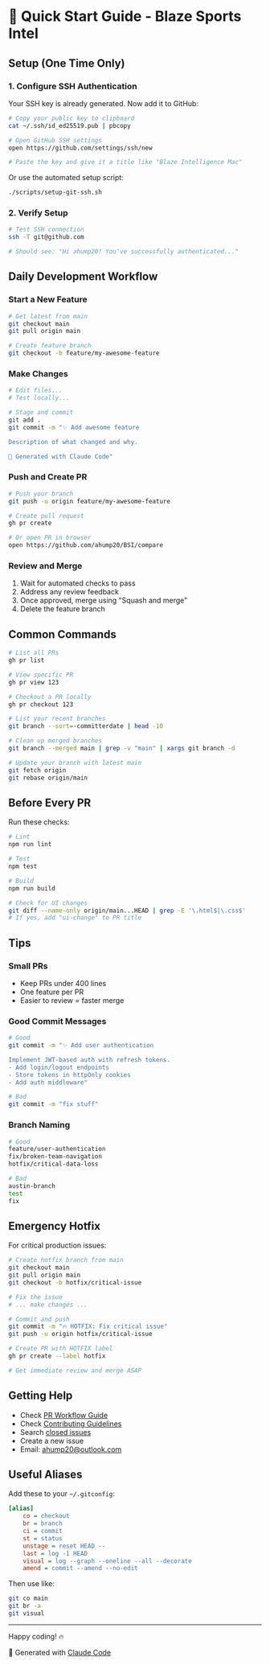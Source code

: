 # 🚀 Quick Start Guide - Blaze Sports Intel

## Setup (One Time Only)

### 1. Configure SSH Authentication

Your SSH key is already generated. Now add it to GitHub:

```bash
# Copy your public key to clipboard
cat ~/.ssh/id_ed25519.pub | pbcopy

# Open GitHub SSH settings
open https://github.com/settings/ssh/new

# Paste the key and give it a title like "Blaze Intelligence Mac"
```

Or use the automated setup script:

```bash
./scripts/setup-git-ssh.sh
```

### 2. Verify Setup

```bash
# Test SSH connection
ssh -T git@github.com

# Should see: "Hi ahump20! You've successfully authenticated..."
```

## Daily Development Workflow

### Start a New Feature

```bash
# Get latest from main
git checkout main
git pull origin main

# Create feature branch
git checkout -b feature/my-awesome-feature
```

### Make Changes

```bash
# Edit files...
# Test locally...

# Stage and commit
git add .
git commit -m "✨ Add awesome feature

Description of what changed and why.

🤖 Generated with Claude Code"
```

### Push and Create PR

```bash
# Push your branch
git push -u origin feature/my-awesome-feature

# Create pull request
gh pr create

# Or open PR in browser
open https://github.com/ahump20/BSI/compare
```

### Review and Merge

1. Wait for automated checks to pass
2. Address any review feedback
3. Once approved, merge using "Squash and merge"
4. Delete the feature branch

## Common Commands

```bash
# List all PRs
gh pr list

# View specific PR
gh pr view 123

# Checkout a PR locally
gh pr checkout 123

# List your recent branches
git branch --sort=-committerdate | head -10

# Clean up merged branches
git branch --merged main | grep -v "main" | xargs git branch -d

# Update your branch with latest main
git fetch origin
git rebase origin/main
```

## Before Every PR

Run these checks:

```bash
# Lint
npm run lint

# Test
npm test

# Build
npm run build

# Check for UI changes
git diff --name-only origin/main...HEAD | grep -E '\.html$|\.css$'
# If yes, add "ui-change" to PR title
```

## Tips

### Small PRs
- Keep PRs under 400 lines
- One feature per PR
- Easier to review = faster merge

### Good Commit Messages
```bash
# Good
git commit -m "✨ Add user authentication

Implement JWT-based auth with refresh tokens.
- Add login/logout endpoints
- Store tokens in httpOnly cookies
- Add auth middleware"

# Bad
git commit -m "fix stuff"
```

### Branch Naming
```bash
# Good
feature/user-authentication
fix/broken-team-navigation
hotfix/critical-data-loss

# Bad
austin-branch
test
fix
```

## Emergency Hotfix

For critical production issues:

```bash
# Create hotfix branch from main
git checkout main
git pull origin main
git checkout -b hotfix/critical-issue

# Fix the issue
# ... make changes ...

# Commit and push
git commit -m "🔥 HOTFIX: Fix critical issue"
git push -u origin hotfix/critical-issue

# Create PR with HOTFIX label
gh pr create --label hotfix

# Get immediate review and merge ASAP
```

## Getting Help

- Check [PR Workflow Guide](PR_WORKFLOW.md)
- Check [Contributing Guidelines](../CONTRIBUTING.md)
- Search [closed issues](https://github.com/ahump20/BSI/issues?q=is%3Aissue+is%3Aclosed)
- Create a new issue
- Email: ahump20@outlook.com

## Useful Aliases

Add these to your `~/.gitconfig`:

```ini
[alias]
    co = checkout
    br = branch
    ci = commit
    st = status
    unstage = reset HEAD --
    last = log -1 HEAD
    visual = log --graph --oneline --all --decorate
    amend = commit --amend --no-edit
```

Then use like:
```bash
git co main
git br -a
git visual
```

---

Happy coding! 🔥

🤖 Generated with [Claude Code](https://claude.com/claude-code)
